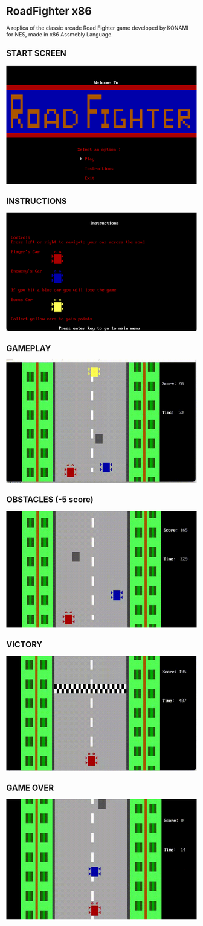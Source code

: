 # RoadFighter x86
A replica of the classic arcade Road Fighter game developed by KONAMI for NES, made in x86 Assmebly Language.

## START SCREEN
![](images/main.png)

## INSTRUCTIONS
![](images/instructions.png)

## GAMEPLAY
![](images/scoring.gif)

## OBSTACLES (-5 score)
![](images/obstacle.gif)

## VICTORY
![](images/victory.gif)

## GAME OVER
![](images/gameover.gif)
